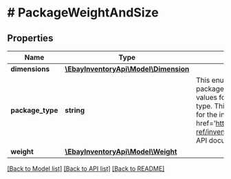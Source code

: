 # # PackageWeightAndSize

## Properties

Name | Type | Description | Notes
------------ | ------------- | ------------- | -------------
**dimensions** | [**\EbayInventoryApi\Model\Dimension**](Dimension.md) |  | [optional] 
**package_type** | **string** | This enumeration value indicates the type of shipping package used to ship the inventory item. The supported values for this field can be found in the PackageTypeEnum type. This field will be returned if the package type is set for the inventory item. For implementation help, refer to &lt;a href&#x3D;&#39;https://developer.ebay.com/devzone/rest/api-ref/inventory/types/PackageTypeEnum.html&#39;&gt;eBay API documentation&lt;/a&gt; | [optional] 
**weight** | [**\EbayInventoryApi\Model\Weight**](Weight.md) |  | [optional] 

[[Back to Model list]](../../README.md#documentation-for-models) [[Back to API list]](../../README.md#documentation-for-api-endpoints) [[Back to README]](../../README.md)


